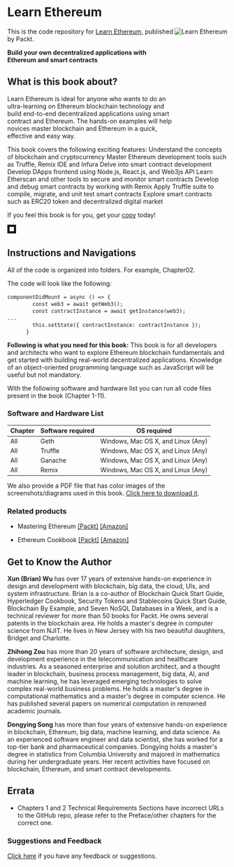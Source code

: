 # Learn Ethereum

<a href="https://www.packtpub.com/data/learn-ethereum"><img src="https://www.packtpub.com/media/catalog/product/cache/ecd051e9670bd57df35c8f0b122d8aea/9/7/9781789954111-original.png" alt="Learn Ethereum" height="256px" align="right"></a>

This is the code repository for [Learn Ethereum](https://www.packtpub.com/data/learn-ethereum), published by Packt.

**Build your own decentralized applications with Ethereum and smart contracts**

## What is this book about?
Learn Ethereum is ideal for anyone who wants to do an ultra-learning on Ethereum blockchain technology and build end-to-end decentralized applications using smart contract and Ethereum. The hands-on examples will help novices master blockchain and Ethereum in a quick, effective and easy way.

This book covers the following exciting features:
Understand the concepts of blockchain and cryptocurrency
Master Ethereum development tools such as Truffle, Remix IDE and Infura
Delve into smart contract development
Develop DApps frontend using Node.js, React.js, and Web3js API
Learn Etherscan and other tools to secure and monitor smart contracts
Develop and debug smart contracts by working with Remix
Apply Truffle suite to compile, migrate, and unit test smart contracts
Explore smart contracts such as ERC20 token and decentralized digital market

If you feel this book is for you, get your [copy](https://www.amazon.com/dp/1789954118/) today!

<a href="https://www.packtpub.com/?utm_source=github&utm_medium=banner&utm_campaign=GitHubBanner"><img src="https://raw.githubusercontent.com/PacktPublishing/GitHub/master/GitHub.png" 
alt="https://www.packtpub.com/" border="5" /></a>

## Instructions and Navigations
All of the code is organized into folders. For example, Chapter02.

The code will look like the following:
```
componentDidMount = async () => {
        const web3 = await getWeb3();
        const contractInstance = await getInstance(web3);
...
        this.setState({ contractInstance: contractInstance });
      } 
```

**Following is what you need for this book:**
This book is for all developers and architects who want to explore Ethereum blockchain fundamentals and get started with building real-world decentralized applications. Knowledge of an object-oriented programming language such as JavaScript will be useful but not mandatory.	

With the following software and hardware list you can run all code files present in the book (Chapter 1-11).
### Software and Hardware List
| Chapter | Software required | OS required |
| -------- | ------------------------------------ | ----------------------------------- |
| All | Geth | Windows, Mac OS X, and Linux (Any) |
| All | Truffle | Windows, Mac OS X, and Linux (Any) |
| All | Ganache | Windows, Mac OS X, and Linux (Any) |
| All | Remix | Windows, Mac OS X, and Linux (Any) |

We also provide a PDF file that has color images of the screenshots/diagrams used in this book. [Click here to download it](http://www.packtpub.com/sites/default/files/downloads/9781789954111_ColorImages.pdf).

### Related products
* Mastering Ethereum [[Packt]](https://www.packtpub.com/big-data-and-business-intelligence/mastering-ethereum) [[Amazon]](https://www.amazon.com/Mastering-Ethereum-blockchain-applications-Ethereum-supported-ebook/dp/B07R6W4L7Y)

* Ethereum Cookbook [[Packt]](https://www.packtpub.com/big-data-and-business-intelligence/ethereum-cookbook) [[Amazon]](https://www.amazon.com/Ethereum-Cookbook-Ethereum-based-contracts-protocols-ebook/dp/B07CSMLC1K)

## Get to Know the Author
**Xun (Brian) Wu**  has over 17 years of extensive hands-on experience in design and development with blockchain, big data, the cloud, UIs, and system infrastructure. Brian is a co-author of Blockchain Quick Start Guide, Hyperledger Cookbook, Security Tokens and Stablecoins Quick Start Guide, Blockchain By Example, and Seven NoSQL Databases in a Week, and is a technical reviewer for more than 50 books for Packt. He owns several patents in the blockchain area. He holds a master's degree in computer science from NJIT. He lives in New Jersey with his two beautiful daughters, Bridget and Charlotte.

**Zhihong Zou** has more than 20 years of software architecture, design, and development experience in the telecommunication and healthcare industries. As a seasoned enterprise and solution architect, and a thought leader in blockchain, business process management, big data, AI, and machine learning, he has leveraged emerging technologies to solve complex real-world business problems. He holds a master's degree in computational mathematics and a master's degree in computer science. He has published several papers on numerical computation in renowned academic journals.

**Dongying Song** has more than four years of extensive hands-on experience in blockchain, Ethereum, big data, machine learning, and data science. As an experienced software engineer and data scientist, she has worked for a top-tier bank and pharmaceutical companies. Dongying holds a master's degree in statistics from Columbia University and majored in mathematics during her undergraduate years. Her recent activities have focused on blockchain, Ethereum, and smart contract developments.

## Errata

- Chapters 1 and 2 Technical Requirements Sections have incorrect URLs to the GitHub repo, please refer to the Preface/other chapters for the correct one.

### Suggestions and Feedback
[Click here](https://docs.google.com/forms/d/e/1FAIpQLSdy7dATC6QmEL81FIUuymZ0Wy9vH1jHkvpY57OiMeKGqib_Ow/viewform) if you have any feedback or suggestions.


